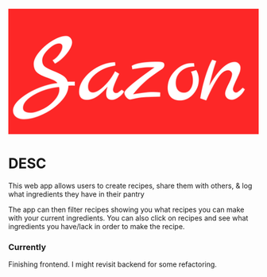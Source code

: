 ![SazonApp Logo](./Logo.png)
# DESC
This web app allows users to create recipes, share them with others, & log what ingredients they have in their pantry

The app can then filter recipes showing you what recipes you can make with your current ingredients. You can also click on recipes and see what ingredients you have/lack in order to make the recipe.

### Currently
Finishing frontend. I might revisit backend for some refactoring.